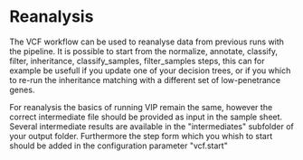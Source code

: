 # Reanalysis
The VCF workflow can be used to reanalyse data from previous runs with the pipeline.
It is possible to start from the normalize, annotate, classify, filter, inheritance, classify_samples, filter_samples steps, this can for example be usefull if you update one of your decision trees, or if you which to re-run the inheritance matching with a different set of low-penetrance genes.

For reanalysis the basics of running VIP remain the same, however the correct intermediate file should be provided as input in the sample sheet.
Several intermediate results are available in the "intermediates" subfolder of your output folder.
Furthermore the step form which you whish to start should be added in the configuration parameter "vcf.start"
